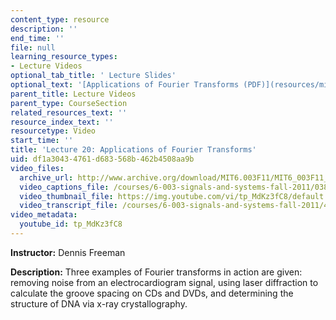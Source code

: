 ```yaml
---
content_type: resource
description: ''
end_time: ''
file: null
learning_resource_types:
- Lecture Videos
optional_tab_title: ' Lecture Slides'
optional_text: '[Applications of Fourier Transforms (PDF)](resources/mit6_003f11_lec20)'
parent_title: Lecture Videos
parent_type: CourseSection
related_resources_text: ''
resource_index_text: ''
resourcetype: Video
start_time: ''
title: 'Lecture 20: Applications of Fourier Transforms'
uid: df1a3043-4761-d683-568b-462b4508aa9b
video_files:
  archive_url: http://www.archive.org/download/MIT6.003F11/MIT6_003F11_lec20_300k.mp4
  video_captions_file: /courses/6-003-signals-and-systems-fall-2011/03894393da0055e09d433e47951f2560_tp_MdKz3fC8.vtt
  video_thumbnail_file: https://img.youtube.com/vi/tp_MdKz3fC8/default.jpg
  video_transcript_file: /courses/6-003-signals-and-systems-fall-2011/40a10eb704ef8a0338335a752a9a277d_tp_MdKz3fC8.pdf
video_metadata:
  youtube_id: tp_MdKz3fC8
---
```


**Instructor:** Dennis Freeman

**Description:** Three examples of Fourier transforms in action are given: removing noise from an electrocardiogram signal, using laser diffraction to calculate the groove spacing on CDs and DVDs, and determining the structure of DNA via x-ray crystallography.